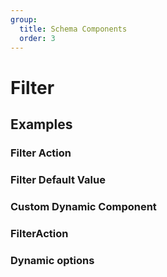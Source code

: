 ```yaml
---
group:
  title: Schema Components
  order: 3
---
```


# Filter

## Examples

### Filter Action

<code src="./demos/demo3.tsx"></code>

### Filter Default Value

<code src="./demos/demo2.tsx"></code>

### Custom Dynamic Component

<code src="./demos/demo4.tsx"></code>

### FilterAction

<code src="./demos/demo5.tsx"></code>

### Dynamic options

<code src="./demos/demo6.tsx"></code>
